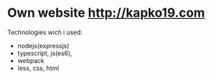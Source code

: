 # Own website http://kapko19.com

Technologies wich i used:
- nodejs(expressjs)
- typescript, js(es6),
- webpack
- less, css, html

